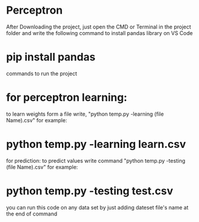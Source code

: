 # Perceptron
After Downloading the project, just open the CMD or Terminal in the project folder and write the following command to install pandas library on VS Code
# pip install pandas

commands to run the project
# for perceptron learning:
to learn weights form a file write, "python temp.py -learning (file Name).csv"
for example:
# python temp.py -learning learn.csv

for prediction:
to predict values write command "python temp.py -testing (file Name).csv"
for example:
# python temp.py -testing test.csv

you can run this code on any data set by just adding dateset file's name at the end of command
